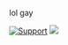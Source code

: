 lol gay

  <a href="https://discord.gg/j5e9p8w">
    <img src="https://img.shields.io/discord/799069920402341889?color=%237289da&label=.gg%2Fyae&logo=discord&style=for-the-badge" alt="Support"></a>
  
  <a href="https://github.com/ambv/black">
    <img src="https://img.shields.io/badge/Code%20Style-Black-black?style=for-the-badge"></a>
